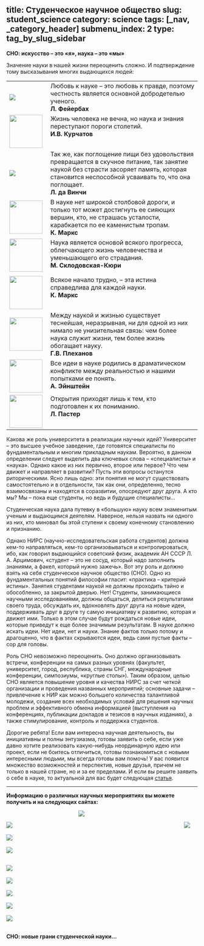 title: Студенческое научное общество
slug: student_science
category: science
tags: [_nav, _category_header]
submenu_index: 2
type: tag_by_slug_sidebar
---

**СНО: искусство – это «я», наука – это «мы»**

Значение науки в нашей жизни переоценить сложно. И подтверждение тому высказывания многих выдающихся людей:

<table style="border: 0">
  <tr>
    <td>
      <img src="/img/sno/feerbah.jpg">
    </td>
    <td valign="top" style="font-size: 16px">
      Любовь к науке – это любовь к правде, поэтому честность является основной добродетелью ученого.<br>
      <strong>Л. Фейербах</strong>
    </td>
  </tr>
  <tr>
    <td>
      <img src="/img/sno/kurchatov.jpg" width="87">
    </td>
    <td valign="top" style="font-size: 16px">
      Жизнь человека не вечна, но наука и знания переступают пороги столетий. <br>
      <strong>И.В. Курчатов</strong>
    </td>
  </tr>
  <tr>
    <td>
      <img src="/img/sno/vinchi.jpg">
    </td>
    <td valign="top" style="font-size: 16px">
      Так же, как поглощение пищи без удовольствия превращается в скучное питание, так занятие наукой без страсти засоряет память, которая становится неспособной усваивать то, что она поглощает.<br>
      <strong>Л. да Винчи</strong>
    </td>
  </tr>
  <tr>
    <td>
      <img src="/img/sno/marx.jpg" width="87">
    </td>
    <td valign="top" style="font-size: 16px">
      В науке нет широкой столбовой дороги, и только тот может достигнуть ее сияющих вершин, кто, не страшась усталости, карабкается по ее каменистым тропам.<br>
      <strong>К. Маркс</strong>
    </td>
  </tr>
  <tr>
    <td>
      <img src="/img/sno/kuri.jpg" style="padding-right: 5px; margin-bottom: 5px" width="87">
    </td>
    <td valign="top" style="font-size: 16px">
      Наука является основой всякого прогресса, облегчающего жизнь человечества и уменьшающего его страдания.<br>
      <strong>М. Склодовская-Кюри</strong>
    </td>
  </tr>
  <tr>
    <td>
      <img src="/img/sno/marx.jpg" width="87">
    </td>
    <td valign="top" style="font-size: 16px">
      Всякое начало трудно, – эта истина справедлива для каждой науки.<br>
      <strong>К. Маркс</strong>
    </td>
  </tr>
  <tr>
    <td>
      <img src="/img/sno/Plekhanov.jpg" width="87">
    </td>
    <td valign="top" style="font-size: 16px">
      Между наукой и жизнью существует теснейшая, неразрывная, ни для одной из них нимало не унизительная связь: чем более наука служит жизни, тем более жизнь обогащает науку.<br>
      <strong>Г.В. Плеханов</strong>
    </td>
  </tr>
  <tr>
    <td>
      <img src="/img/sno/einshtein.jpg" width="87">
    </td>
    <td valign="top" style="font-size: 16px">
      Все идеи в науке родились в драматическом конфликте между реальностью и нашими попытками ее понять. <br>
      <strong>А. Эйнштейн</strong>
    </td>
  </tr>
  <tr>
    <td>
      <img src="/img/sno/paster.jpg" width="87">
    </td>
    <td valign="top" style="font-size: 16px">
      Открытия приходят лишь к тем, кто подготовлен к их пониманию. <br>
      <strong>Л. Пастер</strong>
    </td>
  </tr>
</table>


Какова же роль университета в реализации научных идей? Университет – это высшее учебное заведение, где готовятся специалисты по фундаментальным и многим прикладным наукам. Вероятно, в данном определении следует выделить два ключевых слова – «специалисты» и «наука». Однако какое из них первично, второе или первое? Что чем движет и направляет в развитии? Пусть эти вопросы останутся риторическими. Ясно лишь одно: эти понятия не могут существовать самостоятельно и в отдельности, так как они, определенно, тесно взаимосвязаны и находятся в соразвитии, опосредуют друг друга. А кто мы? Мы – пока еще студенты, но ведь и будущие специалисты…

Студенческая наука дала путевку в «большую» науку всем знаменитым ученым и выдающимся деятелям.
Наверное, нельзя назвать ни одного из них, кто миновал бы этой ступени к своему конечному становлению и признанию.

Однако НИРС (научно-исследовательская работа студентов) должна кем-то направляться, кем-то организовываться и контролироваться, ибо, как говорил выдающийся советский физик, академик АН СССР Л. А. Арцимович, «студент – это не сосуд, который надо заполнить знаниями, а факел, который нужно зажечь». Вот эту роль и должно взять на себя студенческое научное общество (СНО). Одно из фундаментальных понятий философии гласит: «практика – критерий истины». Занятия студентами наукой не должны проходить тайно и обособленно, за закрытой дверью. Нет! Студенты, занимающиеся научными исследованиями, должны общаться, делиться результатами своего труда, обсуждать их, вдохновлять друг друга на новые идеи, поддерживать друг в друге ту самую инициативу к развитию, которая и движет ими. Только в этом случае будут рождаться новые идеи, которые приведут к еще более значимым результатам. В науке должно искать идеи. Нет идеи, нет и науки. Знание фактов только потому и драгоценно, что в фактах скрываются идеи, ведь сами пустые факты – сор для головы.

Роль СНО невозможно переоценить. Оно должно организовывать встречи, конференции на самых разных уровнях (факультет, университет, город, республика, страны СНГ, международные конференции, симпозиумы, «круглые столы»). Таким образом, целью СНО является повышение уровня и качества НИРС за счет четкой организации и проведения названных мероприятий; основные задачи – привлечение к НИР как можно большего количества талантливой молодежи, создание всех необходимых условий для решения научных проблем и эффективного обмена информацией (выступления на конференциях, публикации докладов и тезисов в научных изданиях), а также стимулирование, контроль и поддержка студентов.

Дорогие ребята! Если вам интересна научная деятельность, вы инициативны и полны энтузиазма, готовы заявить о себе, если уже давно хотите реализовать какую-нибудь неординарную идею или проект, если не боитесь отличиться, готовы познакомиться с новыми интересными людьми, мы всегда готовы вам помочь! У вас появится множество возможностей и перспектив, новые друзья, причем не только в нашей стране, но и за ее пределами. И если вы решите заявить о себе в науке, то актуальной для вас будет следующая [статья](/fm/science/youth-science).

---------------------------------------------------

**Информацию о различных научных мероприятиях вы можете получить и на следующих сайтах:**

<a href="http://www.gknt.org.by/"><img src="/img/sno/gknt.png" style="margin-left:190px;"></a>

<a href="http://smu-nanb.com/"><img src="/img/sno/smu-nanb.png" style="padding-right:20px; float:right;"></a>
<a href="http://nasb.gov.by/rus/"><img src="/img/sno/nasb.png"></a><br><br>
<a href="http://fond.bas-net.by/"><img src="/img/sno/fond.png"></a><br><br>
<a href="http://adukacyja.info/"><img src="/img/sno/aducacija.png"></a><br><br>

<a href="http://www.zrns.ru/"><img src="/img/sno/zrrs.png"></a><br><br>
<a href="http://www.belisa.org.by/"><img src="/img/sno/bilisa.png"></a><br><br>
<a href="http://www.konferencii.ru/"><img src="/img/sno/koneferencii.png"></a><br><br>
<a href="http://stremlenie.com/"><img src="/img/sno/streamline.png"></a><br><br>
<a href="http://www.science-community.org/ru/"><img src="/img/sno/science_community.png"></a><br><br>

**СНО: новые грани студенческой науки...**

